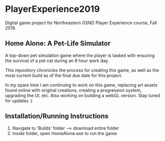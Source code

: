 # PlayerExperience2019
Digital game project for Northeastern GSND Player Experience course, Fall 2019.

## Home Alone: A Pet-Life Simulator
A top-down pet simulation game where the player is tasked with ensuring the survival of a pet cat during an 8 hour work day.

This repository chronicles the process for creating this game, as well as the most current build as of the final due date for this project.

In my spare time I am continuing to work on this game, replacing art assets found online with original creations, creating a progression system, upgrading the UI, etc. Also working on building a webGL version. Stay tuned for updates :)

## Installation/Running Instructions
1. Navigate to 'Builds' folder --> download entire folder
2. Inside folder, open HomeAlone.exe to run the game
